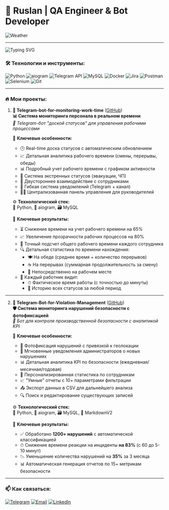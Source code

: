 # 🌟 Ruslan | QA Engineer & Bot Developer

![Weather](https://img.shields.io/badge/🌈_Weather-☀️-gold)

---

![Typing SVG](https://readme-typing-svg.herokuapp.com/?lines=QA+Engineer;Telegram+Bot+Developer;Python+Enthusiast)

### 🛠 Технологии и инструменты:
![Python](https://img.shields.io/badge/-Python-3776AB?logo=python&logoColor=white)
![aiogram](https://img.shields.io/badge/-aiogram-259B24?logo=telegram&logoColor=white)
![Telegram API](https://img.shields.io/badge/-Telegram-26A5E4?logo=telegram&logoColor=white)
![MySQL](https://img.shields.io/badge/-MySQL-4479A1?logo=mysql&logoColor=white)
![Docker](https://img.shields.io/badge/-Docker-2496ED?logo=docker&logoColor=white)
![Jira](https://img.shields.io/badge/-Jira-0052CC?logo=jira&logoColor=white)
![Postman](https://img.shields.io/badge/-Postman-FF6C37?logo=postman&logoColor=white)
![Selenium](https://img.shields.io/badge/-Selenium-43B02A?logo=selenium&logoColor=white)
![Git](https://img.shields.io/badge/-Git-F05032?logo=git&logoColor=white)

---

### 🔥 Мои проекты:

1. **🔄 Telegram-bot-for-monitoring-work-time** ([GitHub](https://github.com/ваш-ник/employee-tracking-bot))  
   **📊 Система мониторинга персонала в реальном времени**  
   *🤖 Telegram-бот "доской статусов" для управления рабочими процессами*

   🌟 **Ключевые особенности:**
   - 🕒 Real-time доска статусов с автоматическим обновлением
   - 📈 Детальная аналитика рабочего времени (смены, перерывы, обеды)
   - 📊 Подробный учет рабочего времени с графиком активности
   - 🚨 Система экстренных статусов (эвакуации, ЧП)
   - 📱 Двустороннее взаимодействие с сотрудниками
   - 🔔 Гибкая система уведомлений (Telegram + канал)
   - 👨‍💻 Централизованная панель управления для руководителей

   ⚙️ **Технологический стек:**  
   🐍 Python, 🤖 aiogram, 🗃 MySQL

   📌 **Ключевые результаты:**
   - ⏳ Снижение времени на учет рабочего времени на 65%
   - 📈 Увеличение прозрачности рабочих процессов на 80%
   - 🎯 Точный подсчет общего рабочего времени каждого сотрудника
   - 🔍 Детальная статистика по времени нахождения:
     - 🍽 На обеде (среднее время + количество перерывов)
     - ☕ На перерывах (суммарная продолжительность за смену)
     - 🏢 Непосредственно на рабочем месте
   - 👤 Каждый работник видит:
     - ⏱ Фактическое время работы (с точностью до минуты)
     - 📅 Историю всех статусов за любой период

---

2. **🚨 Telegram-Bot-for-Violation-Management** ([GitHub](https://github.com/RuslanQAlife/Telegram-Bot-for-Violation-Management))  
   **🛡️ Система мониторинга нарушений безопасности с фотофиксацией**  
   *🤖 Бот для контроля производственной безопасности с аналитикой KPI*

   🌟 **Ключевые особенности:**
   - 📸 Фотофиксация нарушений с привязкой к геолокации
   - 🚨 Мгновенные уведомления администраторов о новых нарушениях
   - 📊 Детальная аналитика KPI по безопасности (ежедневная/месячная/годовая)
   - 👥 Персонализированная статистика по сотрудникам
   - 📈 "Умные" отчеты с 10+ параметрами фильтрации
   - 📤 Экспорт данных в CSV для дальнейшего анализа
   - 🔍 Поиск и редактирование существующих записей

   ⚙️ **Технологический стек:**  
   🐍 Python, 🤖 aiogram, 🗃 MySQL, 📝 MarkdownV2

   📌 **Ключевые результаты:**
   - ✅ Обработано **1200+ нарушений** с автоматической классификацией
   - ⏱ Снижение времени реакции на инциденты **на 83%** (с 60 до 5-10 минут)
   - 📉 Уменьшение количества нарушений на **35%** за 3 месяца
   - 📊 Автоматическая генерация отчетов по 15+ метрикам безопасности

---

### 📫 Как связаться:
[![Telegram](https://img.shields.io/badge/-Telegram-26A5E4?logo=telegram&logoColor=white)](https://t.me/ваш-ник)
[![Email](https://img.shields.io/badge/-Email-D14836?logo=gmail&logoColor=white)](mailto:ваш-email)
[![LinkedIn](https://img.shields.io/badge/-LinkedIn-0A66C2?logo=linkedin&logoColor=white)](https://linkedin.com/in/ваш-профиль)



